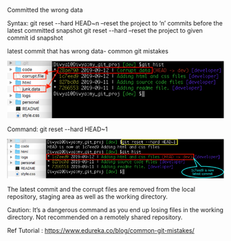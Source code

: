 Committed the wrong data

Syntax:
git reset --hard HEAD~n –reset the project to ‘n’ commits before the latest committed snapshot
git reset --hard <commit-id> –reset the project to given commit id snapshot

latest commit that has wrong data- common git mistakes

![git reset --hard HEAD~1](images/2020/03/git-reset-hard-head-1.png)

Command: git reset --hard HEAD~1

![git reset --hard HEAD~2](images/2020/03/git-reset-hard-head-2.png)

The latest commit and the corrupt files are removed from the local repository, staging area as well as the working directory.

Caution: It’s a dangerous command as you end up losing files in the working directory. Not recommended on a remotely shared repository.

Ref Tutorial : https://www.edureka.co/blog/common-git-mistakes/
